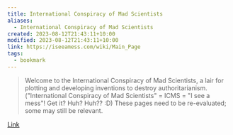 ```yaml
---
title: International Conspiracy of Mad Scientists
aliases:
  - International Conspiracy of Mad Scientists
created: 2023-08-12T21:43:11+10:00
modified: 2023-08-12T21:43:11+10:00
link: https://iseeamess.com/wiki/Main_Page
tags:
  - bookmark
---
```


> Welcome to the International Conspiracy of Mad Scientists, a lair for plotting and developing inventions to destroy authoritarianism. ("International Conspiracy of Mad Scientists" = ICMS = "I see a mess"! Get it? Huh? Huh?? :D) These pages need to be re-evaluated; some may still be relevant.

[Link](https://iseeamess.com/wiki/Main_Page)